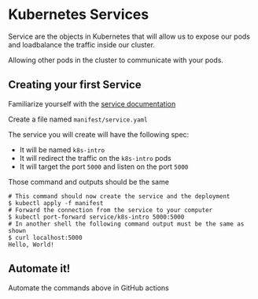 # Kubernetes Services

Service are the objects in Kubernetes that will allow us to expose our pods and loadbalance the traffic inside our cluster.

Allowing other pods in the cluster to communicate with your pods.

## Creating your first Service

Familiarize yourself with the [service documentation]

Create a file named `manifest/service.yaml`

The service you will create will have the following spec:
* It will be named `k8s-intro`
* It will redirect the traffic on the `k8s-intro` pods
* It will target the port `5000` and listen on the port `5000`

Those command and outputs should be the same

```shell
# This command should now create the service and the deployment
$ kubectl apply -f manifest
# Forward the connection from the service to your computer
$ kubectl port-forward service/k8s-intro 5000:5000
# In another shell the following command output must be the same as shown
$ curl localhost:5000
Hello, World!
```

## Automate it!

Automate the commands above in GitHub actions

[service documentation]: https://kubernetes.io/docs/concepts/services-networking/service/
